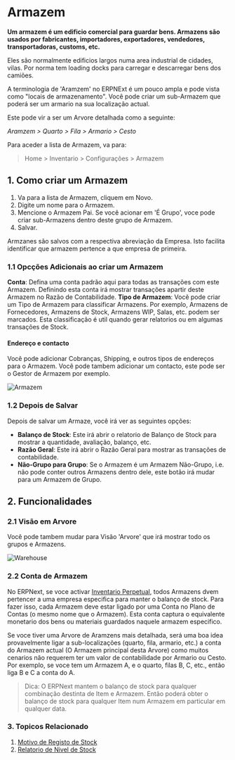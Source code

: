 <!-- add-breadcrumbs -->
# Armazem

**Um armazem é um edificio comercial para guardar bens. Armazens são usados
por fabricantes, importadores, exportadores, vendedores, transportadoras,
customs, etc.**

Eles são normalmente edificios largos numa area industrial de 
cidades, vilas. Por norma tem loading docks para carregar e descarregar
bens dos camiões.

A terminologia de 'Aramzem' no ERPNExt é um pouco ampla e pode vista como "locais de armazenamento". Você pode criar um sub-Armazem que poderá ser um armario na sua localização actual. 

Este pode vir a ser um Arvore detalhada como a seguinte:

*Aramzem > Quarto > Fila > Armario > Cesto*

Para aceder a lista de Armazem, va para:
> Home > Inventario > Configurações > Armazem

## 1. Como criar um Armazem
1. Va para a lista de Armazem, cliquem em Novo.
1. Digite um nome para o Armazem.
1. Mencione o Armazem Pai. Se você acionar em 'É Grupo', voce pode criar sub-Armazens dentro deste grupo de Armazem.
1. Salvar. 

Armzanes são salvos com a respectiva abreviação da Empresa. Isto facilita identificar que armazem pertence a que empresa de primeira.

### 1.1 Opcções Adicionais ao criar um Armazem
**Conta**: Defina uma conta padrão aqui para todas as transações com este Armazem. Definindo esta conta irá mostrar transações apartir deste Armazem no Razão de Contabilidade.
**Tipo de Armazem**: Vocẽ pode criar um Tipo de Armazem para classificar Armazens. Por exemplo, Armazens de Fornecedores, Armazens de Stock, Armazens WIP, Salas, etc. podem ser marcados. Esta classificação é util quando gerar relatorios ou em algumas transações de Stock.

#### Endereço e contacto
Você pode adicionar Cobranças, Shipping, e outros tipos de endereços para o Armazem. Você pode tambem adicionar um contacto, este pode ser o Gestor de Armazem por exemplo.

![Armazem](/docs/assets/img/stock/warehouse.png)

### 1.2 Depois de Salvar
Depois de salvar um Armaze, você irá ver as seguintes opções:

* **Balanço de Stock**: Este irá abrir o relatorio de Balanço de Stock para mostrar a quantidade, avaliação, balanço, etc.
* **Razão Geral**: Este irá abrir o Razão Geral para mostrar as transações de contabilidade.
* **Não-Grupo para Grupo**: Se o Armazem é um Armazem Não-Grupo, i.e. não pode conter outros Armazens dentro dele, este botão irá mudar para um Armazem de Grupo.

## 2. Funcionalidades

### 2.1 Visão em Arvore
Você pode tambem mudar para Visão 'Arvore' que irá mostrar todo os grupos e Armazens.

<img class="screenshot" alt="Warehouse" src="{{docs_base_url}}/assets/img/stock/warehouse-tree.png">

### 2.2 Conta de Armazem
No ERPNext, se voce activar [Inventario Perpetual](/docs/user/manual/pt/inventario/inventario-perpetual), todos Armazens dvem pertencer a uma empresa especifica para manter o balanço de stock.
Para fazer isso, cada Armazem deve estar ligado por uma 
Conta no Plano de Contas (o mesmo nome que o Armazem). Esta conta captura o equivalente monetario dos bens ou materiais guardados naquele armazem especifico.

Se voce tiver uma Arvore de Aramzens mais detalhada, será uma boa idea provavelmente ligar a sub-localizações (quarto, fila, armario, etc.) a conta do Armazem actual (O Armazem principal desta Arvore) como muitos cenarios não requerem ter um valor de contabilidade por Armario ou Cesto.
Por exemplo, se voce tem um Armazem A, e o quarto, filas B, C, etc., então liga B e C a conta do A.

> Dica: O ERPNext mantem o balanço de stock para qualquer combinação destinta de Item e Armazem. 
Então poderá obter o balanço de stock para qualquer Item num Armazem em particular em qualquer data.

### 3. Topicos Relacionado
1. [Motivo de Registo de Stock](/docs/user/manual/pt/inventario/artigos/motivo-registo-stock)
1. [Relatorio de Nivel de Stock](/docs/user/manual/pt/inventario/relatorio-nivel-stock)
